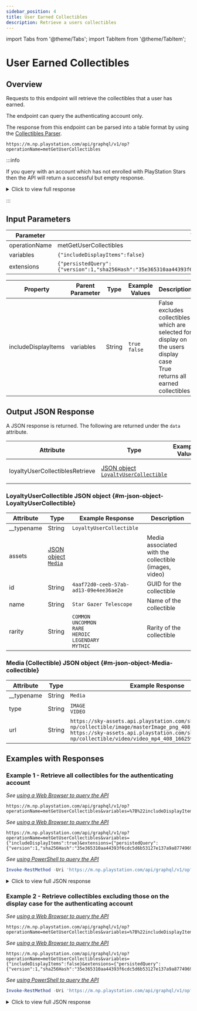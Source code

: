 ```yaml
---
sidebar_position: 4
title: User Earned Collectibles
description: Retrieve a users collectibles
---
```


import Tabs from '@theme/Tabs';
import TabItem from '@theme/TabItem';

# User Earned Collectibles

## Overview

Requests to this endpoint will retrieve the collectibles that a user has earned.

The endpoint can query the authenticating account only.

The response from this endpoint can be parsed into a table format by using the [Collectibles Parser](../misc/collectibles-parser.md).

    https://m.np.playstation.com/api/graphql/v1/op?operationName=metGetUserCollectibles

:::info

If you query with an account which has not enrolled with PlayStation Stars then the API will return a successful but empty response.

<details><summary>Click to view full response</summary>

```json
{
  "data": {
    "loyaltyUserCollectiblesRetrieve": []
  }
}
```

</details>

:::

## Input Parameters

| Parameter | Value |
| --- | --- |
| operationName | metGetUserCollectibles |
| variables | `{"includeDisplayItems":false}` |
| extensions | `{"persistedQuery":{"version":1,"sha256Hash":"35e365310aa44393f6cdc5d6b53127e137a9a87749692ca3c4c3c49dca92c4ba"}}` |

| Property | Parent Parameter | Type | Example Values | Description | Required |
| --- | --- | --- | --- | --- | --- |
| includeDisplayItems | variables | String | `true`<br/>`false` | False excludes collectibles which are selected for display on the users display case<br/>True returns all earned collectibles | Yes |

## Output JSON Response

A JSON response is returned. The following are returned under the `data` attribute.

| Attribute | Type | Example Value | Description |
| --- | --- |--- | --- | 
| loyaltyUserCollectiblesRetrieve | [JSON object<br/>`LoyaltyUserCollectible`](#m-json-object-LoyaltyUserCollectible) | | Contains the users collectibles

### LoyaltyUserCollectible JSON object {#m-json-object-LoyaltyUserCollectible}

| Attribute | Type | Example Response | Description |
| --- | --- |--- | --- |
| __typename | String | `LoyaltyUserCollectible` |
| assets | [JSON object<br/>`Media`](#m-json-object-Media-collectible) | | Media associated with the collectible (images, video)
| id | String | `4aaf72d0-ceeb-57ab-ad13-09e4ee36ae2e` | GUID for the collectible
| name | String | `Star Gazer Telescope` | Name of the collectible
| rarity | String | `COMMON`<br/>`UNCOMMON`<br/>`RARE`<br/>`HEROIC`<br/>`LEGENDARY`<br/>`MYTHIC` | Rarity of the collectible

### Media (Collectible) JSON object {#m-json-object-Media-collectible}

| Attribute | Type | Example Response | Description |
| --- | --- |--- | --- |
| __typename | String | `Media` |
| type | String | `IMAGE`<br/>`VIDEO` | The media type
| url | String | `https://sky-assets.api.playstation.com/sky/p1-np/collectible/image/masterImage_png_408_1664306310803.png`<br/>`https://sky-assets.api.playstation.com/sky/p1-np/collectible/video/video_mp4_408_1662591675454.mp4` | URL for the media


## Examples with Responses

### Example 1 - Retrieve all collectibles for the authenticating account

<Tabs>
<TabItem value="example1-encoded-url" label="Encoded URL">

_See [using a Web Browser to query the API](../query-api#web-browser)_

    https://m.np.playstation.com/api/graphql/v1/op?operationName=metGetUserCollectibles&variables=%7B%22includeDisplayItems%22%3Atrue%7D&extensions=%7B%22persistedQuery%22%3A%7B%22version%22%3A1%2C%22sha256Hash%22%3A%2235e365310aa44393f6cdc5d6b53127e137a9a87749692ca3c4c3c49dca92c4ba%22%7D%7D

</TabItem>

<TabItem value="example1-raw-url" label="Raw URL">

_See [using a Web Browser to query the API](../query-api#web-browser)_

    https://m.np.playstation.com/api/graphql/v1/op?operationName=metGetUserCollectibles&variables={"includeDisplayItems":true}&extensions={"persistedQuery":{"version":1,"sha256Hash":"35e365310aa44393f6cdc5d6b53127e137a9a87749692ca3c4c3c49dca92c4ba"}}

</TabItem>

<TabItem value="example1-raw-pwsh" label="PowerShell">

_See [using PowerShell to query the API](../query-api#powershell-7)_

```powershell
Invoke-RestMethod -Uri 'https://m.np.playstation.com/api/graphql/v1/op?operationName=metGetUserCollectibles&variables={"includeDisplayItems":true}&extensions={"persistedQuery":{"version":1,"sha256Hash":"35e365310aa44393f6cdc5d6b53127e137a9a87749692ca3c4c3c49dca92c4ba"}}' -Authentication Bearer -Token $token
```

</TabItem>

</Tabs>

<details><summary>Click to view full JSON response</summary>

```json
{
  "data": {
    "loyaltyUserCollectiblesRetrieve": [
      {
        "__typename": "LoyaltyUserCollectible",
        "assets": [
          {
            "__typename": "Media",
            "type": "IMAGE",
            "url": "https://sky-assets.api.playstation.com/sky/p1-np/collectible/image/masterImage_png_408_1664306310803.png"
          },
          {
            "__typename": "Media",
            "type": "VIDEO",
            "url": "https://sky-assets.api.playstation.com/sky/p1-np/collectible/video/video_mp4_408_1662591675454.mp4"
          }
        ],
        "id": "4aaf72d0-ceeb-57ab-ad13-09e4ee36ae2e",
        "name": "Star Gazer Telescope",
        "rarity": "COMMON"
      },
      {
        "__typename": "LoyaltyUserCollectible",
        "assets": [
          {
            "__typename": "Media",
            "type": "IMAGE",
            "url": "https://sky-assets.api.playstation.com/sky/p1-np/collectible/image/masterImage_png_428_1663345652984.png"
          },
          {
            "__typename": "Media",
            "type": "VIDEO",
            "url": "https://sky-assets.api.playstation.com/sky/p1-np/collectible/video/video_mp4_428_1663345660772.mp4"
          }
        ],
        "id": "88d25cfa-26ad-572a-9335-a32b9bcabe13",
        "name": "PlayStation Tech Demo Tyrannosaurus Rex ",
        "rarity": "UNCOMMON"
      }
    ]
  }
}
```

</details>

### Example 2 - Retrieve collectibles excluding those on the display case for the authenticating account

<Tabs>
<TabItem value="example2-encoded-url" label="Encoded URL">

_See [using a Web Browser to query the API](../query-api#web-browser)_

    https://m.np.playstation.com/api/graphql/v1/op?operationName=metGetUserCollectibles&variables=%7B%22includeDisplayItems%22%3Afalse%7D&extensions=%7B%22persistedQuery%22%3A%7B%22version%22%3A1%2C%22sha256Hash%22%3A%2235e365310aa44393f6cdc5d6b53127e137a9a87749692ca3c4c3c49dca92c4ba%22%7D%7D

</TabItem>

<TabItem value="example2-raw-url" label="Raw URL">

_See [using a Web Browser to query the API](../query-api#web-browser)_

    https://m.np.playstation.com/api/graphql/v1/op?operationName=metGetUserCollectibles&variables={"includeDisplayItems":false}&extensions={"persistedQuery":{"version":1,"sha256Hash":"35e365310aa44393f6cdc5d6b53127e137a9a87749692ca3c4c3c49dca92c4ba"}}

</TabItem>

<TabItem value="example2-raw-pwsh" label="PowerShell">

_See [using PowerShell to query the API](../query-api#powershell-7)_

```powershell
Invoke-RestMethod -Uri 'https://m.np.playstation.com/api/graphql/v1/op?operationName=metGetUserCollectibles&variables={"includeDisplayItems":false}&extensions={"persistedQuery":{"version":1,"sha256Hash":"35e365310aa44393f6cdc5d6b53127e137a9a87749692ca3c4c3c49dca92c4ba"}}' -Authentication Bearer -Token $token
```

</TabItem>

</Tabs>

<details><summary>Click to view full JSON response</summary>

```json
{
  "data": {
    "loyaltyUserCollectiblesRetrieve": []
  }
}
```

</details>